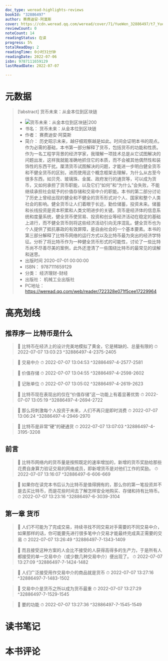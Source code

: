 ```yaml
---
doc_type: weread-highlights-reviews
bookId: "32886497"
author: 赛费迪安·阿莫斯
cover: https://cdn.weread.qq.com/weread/cover/71/YueWen_32886497/t7_YueWen_32886497.jpg
reviewCount: 0
noteCount: 14
readingStatus: 在读
progress: 5%
totalReadDay: 2
readingTime: 0小时31分钟
readingDate: 2022-07-06
isbn: 9787111659129
lastReadDate: 2022-07-07

---
```

# 元数据
> [!abstract] 货币未来：从金本位到区块链
> - ![ 货币未来：从金本位到区块链|200](https://cdn.weread.qq.com/weread/cover/71/YueWen_32886497/t7_YueWen_32886497.jpg)
> - 书名： 货币未来：从金本位到区块链
> - 作者： 赛费迪安·阿莫斯
> - 简介： 历史昭示未来，越仔细观察越是如此。时间会证明本书的观点。作为必需的基础，本书第一部分解释了货币，包括货币的功能和性质。作为一名工程学背景的经济学家，我理解一项技术总是从它试图解决的问题出发，这样我就能准确地抓住它的本质，而不会被其他偶然性和装饰性的东西干扰。厘清货币试图解决的问题，才能进一步明白健全货币和不健全货币的区别，进而使用这个概念框架去理解，为什么从古至今很多东西，如贝壳、玻璃珠、金属、政府发行的通货等，可以成为货币，又如何承担了货币职能，以及它们“如何”和“为什么”会失败，不能继续承担社会赋予的价值存储和交易中介的职能。本书的第二部分讨论了历史上曾经出现的健全和不健全的货币形式对个人、国家和整个人类社会的影响。健全货币让人们着眼于长远，勤俭储蓄，投资未来。储蓄和长线投资是资本积累和人类文明进步的关键。货币是经济体的信息系统和度量系统，健全货币使贸易、投资和创业等经济活动在稳定的基础上进行，而不健全货币则将这些经济活动引向无序混乱。健全货币也为个人提供了抵抗暴政的有效屏障，是自由社会的一个基本要素。本书的第三部分解释了比特币网络的运行方式以及比特币最为突出的经济学特征。分析了将比特币作为一种健全货币形式的可能性，讨论了一些比特币尚不尽善尽美的案例，此外还澄清了一些围绕比特币的最常见的误解和迷思。
> - 出版时间 2020-07-01 00:00:00
> - ISBN： 9787111659129
> - 分类： 经济理财-财经
> - 出版社： 机械工业出版社
> - PC地址：https://weread.qq.com/web/reader/722328e071f5cee17229964

# 高亮划线

## 推荐序一 比特币是什么

> 📌 比特币在经济上的设计完美地模拟了黄金，它是稀缺的、总量有限的 
> ⏱ 2022-07-07 13:03:23 ^32886497-4-2375-2405

> 📌 交易中介 
> ⏱ 2022-07-07 13:04:53 ^32886497-4-2577-2581

> 📌 价值存储 
> ⏱ 2022-07-07 13:04:55 ^32886497-4-2598-2602

> 📌 记账单位 
> ⏱ 2022-07-07 13:05:02 ^32886497-4-2619-2623

> 📌 比特币现在表现出的仅在“价值存储”这一功能上有着显著优势 
> ⏱ 2022-07-07 13:05:19 ^32886497-4-2694-2722

> 📌 那么将刺激每个人投资于未来，人们不再只是即时消费 
> ⏱ 2022-07-07 13:06:24 ^32886497-4-2946-2970

> 📌 比特币是非常“硬”的硬通货 
> ⏱ 2022-07-07 13:07:03 ^32886497-4-3195-3208

## 前言

> 📌 比特币网络内的货币量是按照既定的速率增加的，新增的货币奖励给那些花费自身算力验证交易的网络成员，即新增货币是对他们工作的奖励。 
> ⏱ 2022-07-07 13:16:07 ^32886497-6-606-669

> 📌 如果你在读完本书后认为比特币是值得拥有的，那么你的第一笔投资并不是去买比特币，而是花些时间去了解怎样安全地购买、存储和持有比特币。 
> ⏱ 2022-07-07 13:23:16 ^32886497-6-3039-3104

## 第一章 货币

> 📌 人们不可能为了完成交易，持续寻找不同交易对手需要的不同交易中介，如果那样的话，你可能要先进行很多笔中介交易才能最终完成真正需要的交易 
> ⏱ 2022-07-07 13:26:49 ^32886497-7-1343-1409

> 📌 而且接受这种方案的人会比不接受的人获得高得多的生产力，于是所有人都接受的单一交易中介（或少数几种交易中介）便出现了。 
> ⏱ 2022-07-07 13:27:09 ^32886497-7-1424-1482

> 📌 人们广泛接受用作交易中介的商品就是货币 
> ⏱ 2022-07-07 13:27:16 ^32886497-7-1483-1502

> 📌 交易中介是货币之所以成为货币最重 
> ⏱ 2022-07-07 13:27:29 ^32886497-7-1529-1545

> 📌 要的功能 
> ⏱ 2022-07-07 13:27:36 ^32886497-7-1545-1549

# 读书笔记

# 本书评论

